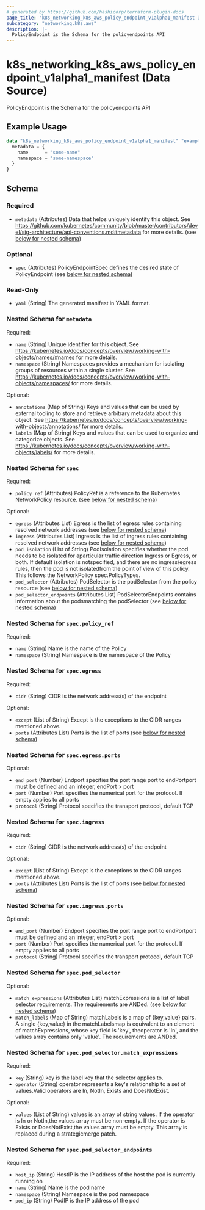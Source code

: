 ```yaml
---
# generated by https://github.com/hashicorp/terraform-plugin-docs
page_title: "k8s_networking_k8s_aws_policy_endpoint_v1alpha1_manifest Data Source - terraform-provider-k8s"
subcategory: "networking.k8s.aws"
description: |-
  PolicyEndpoint is the Schema for the policyendpoints API
---
```


# k8s_networking_k8s_aws_policy_endpoint_v1alpha1_manifest (Data Source)

PolicyEndpoint is the Schema for the policyendpoints API

## Example Usage

```terraform
data "k8s_networking_k8s_aws_policy_endpoint_v1alpha1_manifest" "example" {
  metadata = {
    name      = "some-name"
    namespace = "some-namespace"
  }
}
```

<!-- schema generated by tfplugindocs -->
## Schema

### Required

- `metadata` (Attributes) Data that helps uniquely identify this object. See https://github.com/kubernetes/community/blob/master/contributors/devel/sig-architecture/api-conventions.md#metadata for more details. (see [below for nested schema](#nestedatt--metadata))

### Optional

- `spec` (Attributes) PolicyEndpointSpec defines the desired state of PolicyEndpoint (see [below for nested schema](#nestedatt--spec))

### Read-Only

- `yaml` (String) The generated manifest in YAML format.

<a id="nestedatt--metadata"></a>
### Nested Schema for `metadata`

Required:

- `name` (String) Unique identifier for this object. See https://kubernetes.io/docs/concepts/overview/working-with-objects/names/#names for more details.
- `namespace` (String) Namespaces provides a mechanism for isolating groups of resources within a single cluster. See https://kubernetes.io/docs/concepts/overview/working-with-objects/namespaces/ for more details.

Optional:

- `annotations` (Map of String) Keys and values that can be used by external tooling to store and retrieve arbitrary metadata about this object. See https://kubernetes.io/docs/concepts/overview/working-with-objects/annotations/ for more details.
- `labels` (Map of String) Keys and values that can be used to organize and categorize objects. See https://kubernetes.io/docs/concepts/overview/working-with-objects/labels/ for more details.


<a id="nestedatt--spec"></a>
### Nested Schema for `spec`

Required:

- `policy_ref` (Attributes) PolicyRef is a reference to the Kubernetes NetworkPolicy resource. (see [below for nested schema](#nestedatt--spec--policy_ref))

Optional:

- `egress` (Attributes List) Egress is the list of egress rules containing resolved network addresses (see [below for nested schema](#nestedatt--spec--egress))
- `ingress` (Attributes List) Ingress is the list of ingress rules containing resolved network addresses (see [below for nested schema](#nestedatt--spec--ingress))
- `pod_isolation` (List of String) PodIsolation specifies whether the pod needs to be isolated for aparticular traffic direction Ingress or Egress, or both. If default isolation is notspecified, and there are no ingress/egress rules, then the pod is not isolatedfrom the point of view of this policy. This follows the NetworkPolicy spec.PolicyTypes.
- `pod_selector` (Attributes) PodSelector is the podSelector from the policy resource (see [below for nested schema](#nestedatt--spec--pod_selector))
- `pod_selector_endpoints` (Attributes List) PodSelectorEndpoints contains information about the podsmatching the podSelector (see [below for nested schema](#nestedatt--spec--pod_selector_endpoints))

<a id="nestedatt--spec--policy_ref"></a>
### Nested Schema for `spec.policy_ref`

Required:

- `name` (String) Name is the name of the Policy
- `namespace` (String) Namespace is the namespace of the Policy


<a id="nestedatt--spec--egress"></a>
### Nested Schema for `spec.egress`

Required:

- `cidr` (String) CIDR is the network address(s) of the endpoint

Optional:

- `except` (List of String) Except is the exceptions to the CIDR ranges mentioned above.
- `ports` (Attributes List) Ports is the list of ports (see [below for nested schema](#nestedatt--spec--egress--ports))

<a id="nestedatt--spec--egress--ports"></a>
### Nested Schema for `spec.egress.ports`

Optional:

- `end_port` (Number) Endport specifies the port range port to endPortport must be defined and an integer, endPort > port
- `port` (Number) Port specifies the numerical port for the protocol. If empty applies to all ports
- `protocol` (String) Protocol specifies the transport protocol, default TCP



<a id="nestedatt--spec--ingress"></a>
### Nested Schema for `spec.ingress`

Required:

- `cidr` (String) CIDR is the network address(s) of the endpoint

Optional:

- `except` (List of String) Except is the exceptions to the CIDR ranges mentioned above.
- `ports` (Attributes List) Ports is the list of ports (see [below for nested schema](#nestedatt--spec--ingress--ports))

<a id="nestedatt--spec--ingress--ports"></a>
### Nested Schema for `spec.ingress.ports`

Optional:

- `end_port` (Number) Endport specifies the port range port to endPortport must be defined and an integer, endPort > port
- `port` (Number) Port specifies the numerical port for the protocol. If empty applies to all ports
- `protocol` (String) Protocol specifies the transport protocol, default TCP



<a id="nestedatt--spec--pod_selector"></a>
### Nested Schema for `spec.pod_selector`

Optional:

- `match_expressions` (Attributes List) matchExpressions is a list of label selector requirements. The requirements are ANDed. (see [below for nested schema](#nestedatt--spec--pod_selector--match_expressions))
- `match_labels` (Map of String) matchLabels is a map of {key,value} pairs. A single {key,value} in the matchLabelsmap is equivalent to an element of matchExpressions, whose key field is 'key', theoperator is 'In', and the values array contains only 'value'. The requirements are ANDed.

<a id="nestedatt--spec--pod_selector--match_expressions"></a>
### Nested Schema for `spec.pod_selector.match_expressions`

Required:

- `key` (String) key is the label key that the selector applies to.
- `operator` (String) operator represents a key's relationship to a set of values.Valid operators are In, NotIn, Exists and DoesNotExist.

Optional:

- `values` (List of String) values is an array of string values. If the operator is In or NotIn,the values array must be non-empty. If the operator is Exists or DoesNotExist,the values array must be empty. This array is replaced during a strategicmerge patch.



<a id="nestedatt--spec--pod_selector_endpoints"></a>
### Nested Schema for `spec.pod_selector_endpoints`

Required:

- `host_ip` (String) HostIP is the IP address of the host the pod is currently running on
- `name` (String) Name is the pod name
- `namespace` (String) Namespace is the pod namespace
- `pod_ip` (String) PodIP is the IP address of the pod
